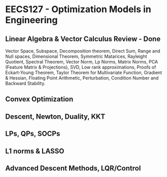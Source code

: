 # EECS127 - Optimization Models in Engineering

## Linear Algebra & Vector Calculus Review - Done
Vector Space, Subspace, Decomposition theorem, Direct Sum, Range and Null spaces, Dimensional Theorem, Symmetric Matarices, Rayleight Quotient, Spectral Theorem, Vector Norm, Lp Norms, Matrix Norms, PCA (Feature Matrix & Projections), SVD, Low rank approximations, Proofs of Eckart-Young Theorem, Taylor Theorem for Multivariate Function, Gradient & Hessian, Floating Point Arithmetic, Perturbation, Condition Number and Backward Stability.
## Convex Optimization 
## Descent, Newton, Duality, KKT 
## LPs, QPs, SOCPs
## L1 norms & LASSO
## Advanced Descent Methods, LQR/Control
